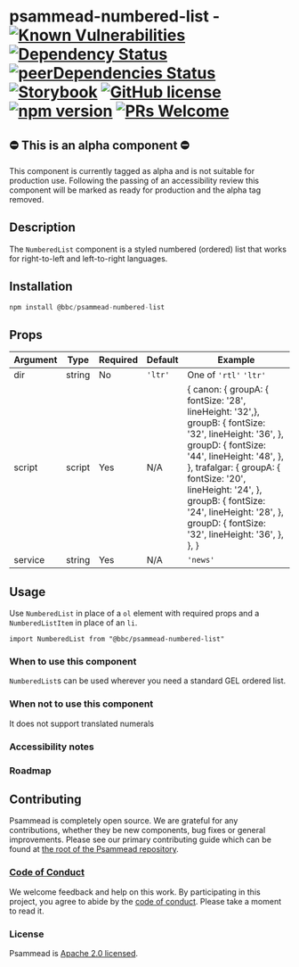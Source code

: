 # psammead-numbered-list - [![Known Vulnerabilities](https://snyk.io/test/github/bbc/psammead/badge.svg?targetFile=packages%2Fcomponents%2Fpsammead-numbered-list%2Fpackage.json)](https://snyk.io/test/github/bbc/psammead?targetFile=packages%2Fcomponents%2Fpsammead-numbered-list%2Fpackage.json) [![Dependency Status](https://david-dm.org/bbc/psammead.svg?path=packages/components/psammead-numbered-list)](https://david-dm.org/bbc/psammead?path=packages/components/psammead-numbered-list) [![peerDependencies Status](https://david-dm.org/bbc/psammead/peer-status.svg?path=packages/components/psammead-numbered-list)](https://david-dm.org/bbc/psammead?path=packages/components/psammead-numbered-list&type=peer) [![Storybook](https://raw.githubusercontent.com/storybooks/brand/master/badge/badge-storybook.svg?sanitize=true)](https://bbc.github.io/psammead/?path=/story/numbered-list--containing-image) [![GitHub license](https://img.shields.io/badge/license-Apache%202.0-blue.svg)](https://github.com/bbc/psammead/blob/latest/LICENSE) [![npm version](https://img.shields.io/npm/v/@bbc/psammead-numbered-list.svg)](https://www.npmjs.com/package/@bbc/psammead-numbered-list) [![PRs Welcome](https://img.shields.io/badge/PRs-welcome-brightgreen.svg)](https://github.com/bbc/psammead/blob/latest/CONTRIBUTING.md)

## ⛔️ This is an alpha component ⛔️

This component is currently tagged as alpha and is not suitable for production use. Following the passing of an accessibility review this component will be marked as ready for production and the alpha tag removed.

## Description

The `NumberedList` component is a styled numbered (ordered) list that works for right-to-left and left-to-right languages.


## Installation

```jsx
npm install @bbc/psammead-numbered-list
```

## Props


| Argument  | Type | Required | Default | Example |
| --------- | ---- | -------- | ------- | ------- |
| dir | string | No | `'ltr'` | One of `'rtl'` `'ltr'` |
| script | script | Yes | N/A | { canon: { groupA: { fontSize: '28', lineHeight: '32',}, groupB: { fontSize: '32', lineHeight: '36', }, groupD: { fontSize: '44', lineHeight: '48', }, }, trafalgar: { groupA: { fontSize: '20', lineHeight: '24', }, groupB: { fontSize: '24', lineHeight: '28', }, groupD: { fontSize: '32', lineHeight: '36', }, }, } |
| service | string | Yes | N/A | `'news'` |

## Usage

Use `NumberedList` in place of a `ol` element with required props and a `NumberedListItem` in place of an `li`.

```
import NumberedList from "@bbc/psammead-numbered-list"
```

### When to use this component

`NumberedList`s can be used wherever you need a standard GEL ordered list.

### When not to use this component

It does not support translated numerals

### Accessibility notes

<!-- Information about accessibility for this component -->

### Roadmap

<!-- Known future changes of the component -->

## Contributing

Psammead is completely open source. We are grateful for any contributions, whether they be new components, bug fixes or general improvements. Please see our primary contributing guide which can be found at [the root of the Psammead repository](https://github.com/bbc/psammead/blob/latest/CONTRIBUTING.md).

### [Code of Conduct](https://github.com/bbc/psammead/blob/latest/CODE_OF_CONDUCT.md)

We welcome feedback and help on this work. By participating in this project, you agree to abide by the [code of conduct](https://github.com/bbc/psammead/blob/latest/CODE_OF_CONDUCT.md). Please take a moment to read it.

### License

Psammead is [Apache 2.0 licensed](https://github.com/bbc/psammead/blob/latest/LICENSE).
